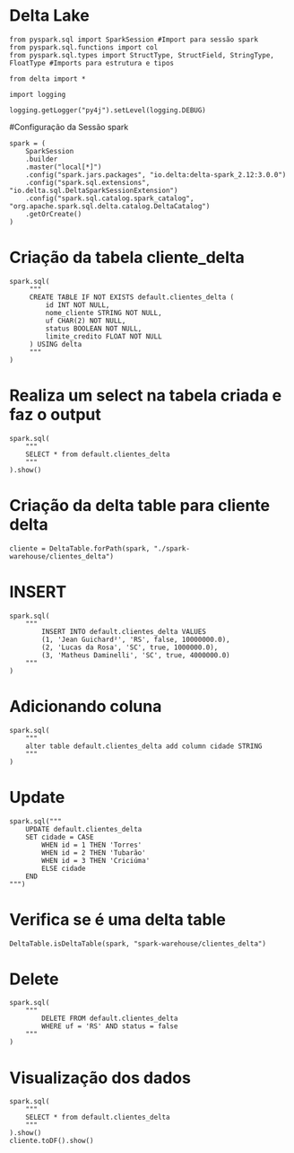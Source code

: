 # Delta Lake

```
from pyspark.sql import SparkSession #Import para sessão spark
from pyspark.sql.functions import col
from pyspark.sql.types import StructType, StructField, StringType, FloatType #Imports para estrutura e tipos

from delta import *

import logging

logging.getLogger("py4j").setLevel(logging.DEBUG)
```
#Configuração da Sessão spark
```
spark = (
    SparkSession
    .builder
    .master("local[*]")
    .config("spark.jars.packages", "io.delta:delta-spark_2.12:3.0.0")
    .config("spark.sql.extensions", "io.delta.sql.DeltaSparkSessionExtension")
    .config("spark.sql.catalog.spark_catalog", "org.apache.spark.sql.delta.catalog.DeltaCatalog")
    .getOrCreate()
)
```
# Criação da tabela cliente_delta
```
spark.sql(
     """
     CREATE TABLE IF NOT EXISTS default.clientes_delta (
         id INT NOT NULL,
         nome_cliente STRING NOT NULL,
         uf CHAR(2) NOT NULL,
         status BOOLEAN NOT NULL,
         limite_credito FLOAT NOT NULL
     ) USING delta
     """
)
```
# Realiza um select na tabela criada e faz o output

```
spark.sql(
    """
    SELECT * from default.clientes_delta
    """
).show()
```
# Criação da delta table para cliente delta
```
cliente = DeltaTable.forPath(spark, "./spark-warehouse/clientes_delta") 
```
# INSERT
```
spark.sql(
    """
        INSERT INTO default.clientes_delta VALUES 
        (1, 'Jean Guichard²', 'RS', false, 10000000.0), 
        (2, 'Lucas da Rosa', 'SC', true, 1000000.0), 
        (3, 'Matheus Daminelli', 'SC', true, 4000000.0)   
    """
)
```
# Adicionando coluna
```
spark.sql(
    """
    alter table default.clientes_delta add column cidade STRING
    """
)
```
# Update
```
spark.sql("""
    UPDATE default.clientes_delta
    SET cidade = CASE
        WHEN id = 1 THEN 'Torres'
        WHEN id = 2 THEN 'Tubarão'
        WHEN id = 3 THEN 'Criciúma'
        ELSE cidade
    END
""")
```
# Verifica se é uma delta table
```
DeltaTable.isDeltaTable(spark, "spark-warehouse/clientes_delta")
```
# Delete
```
spark.sql(
    """
        DELETE FROM default.clientes_delta
        WHERE uf = 'RS' AND status = false
    """
)
```
# Visualização dos dados
```
spark.sql(
    """
    SELECT * from default.clientes_delta
    """
).show()
cliente.toDF().show()
```